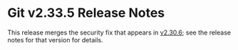 Git v2.33.5 Release Notes
=========================

This release merges the security fix that appears in [v2.30.6](2.30.6.md); see
the release notes for that version for details.
